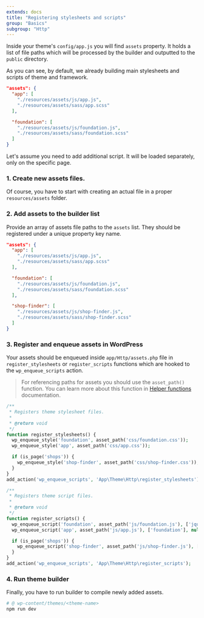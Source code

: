 ```yaml
---
extends: docs
title: "Registering stylesheets and scripts"
group: "Basics"
subgroup: "Http"
---
```


Inside your theme's `config/app.js` you will find `assets` property. It holds a list of file paths which will be processed by the builder and outputted to the `public` directory.

As you can see, by default, we already building main stylesheets and scripts of theme and framework.

```json
"assets": {
  "app": [
    "./resources/assets/js/app.js",
    "./resources/assets/sass/app.scss"
  ],

  "foundation": [
    "./resources/assets/js/foundation.js",
    "./resources/assets/sass/foundation.scss"
  ]
}
```

Let's assume you need to add additional script. It will be loaded separately, only on the specific page.

### 1. Create new assets files.

Of course, you have to start with creating an actual file in a proper `resources/assets` folder.

### 2. Add assets to the builder list

Provide an array of assets file paths to the `assets` list. They should be registered under a unique property key name.

```json
"assets": {
  "app": [
    "./resources/assets/js/app.js",
    "./resources/assets/sass/app.scss"
  ],

  "foundation": [
    "./resources/assets/js/foundation.js",
    "./resources/assets/sass/foundation.scss"
  ],

  "shop-finder": [
    "./resources/assets/js/shop-finder.js",
    "./resources/assets/sass/shop-finder.scss"
  ]
}
```

### 3. Register and enqueue assets in WordPress

Your assets should be enqueued inside `app/Http/assets.php` file in `register_stylesheets` or `register_scripts` functions which are hooked to the `wp_enqueue_scripts` action.

> For referencing paths for assets you should use the `asset_path()` function. You can learn more about this function in [Helper functions]() documentation.

```php
/**
 * Registers theme stylesheet files.
 *
 * @return void
 */
function register_stylesheets() {
  wp_enqueue_style('foundation', asset_path('css/foundation.css'));
  wp_enqueue_style('app', asset_path('css/app.css'));

  if (is_page('shops')) {
    wp_enqueue_style('shop-finder', asset_path('css/shop-finder.css'));
  }
}
add_action('wp_enqueue_scripts', 'App\Theme\Http\register_stylesheets');
```

```php
/**
 * Registers theme script files.
 *
 * @return void
 */
function register_scripts() {
  wp_enqueue_script('foundation', asset_path('js/foundation.js'), ['jquery'], null, true);
  wp_enqueue_script('app', asset_path('js/app.js'), ['foundation'], null, true);

  if (is_page('shops')) {
    wp_enqueue_script('shop-finder', asset_path('js/shop-finder.js'), ['jquery'], null, true);
  }
}
add_action('wp_enqueue_scripts', 'App\Theme\Http\register_scripts');
```

### 4. Run theme builder

Finally, you have to run builder to compile newly added assets.

```bash
# @ wp-content/themes/<theme-name>
npm run dev
```
